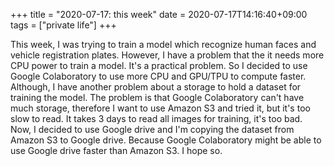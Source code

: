 +++
title =  "2020-07-17: this week"
date = 2020-07-17T14:16:40+09:00
tags = ["private life"]
+++

This week, I was trying to train a model which recognize human faces and vehicle registration plates.
However, I have a problem that the it needs more CPU power to train a model.
It's a practical problem.
So I decided to use Google Colaboratory to use more CPU and GPU/TPU to compute faster. 
Although, I have another problem about a storage to hold a dataset for training the model.
The problem is that Google Colaboratory can't have much storage,
therefore I want to use Amazon S3 and tried it, but it's too slow to read.
It takes 3 days to read all images for training, it's too bad.
Now, I decided to use Google drive and I'm copying the dataset from Amazon S3 to Google drive.
Because Google Colaboratory might be able to use Google drive faster than Amazon S3.
I hope so.
